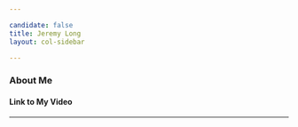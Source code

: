 ```yaml
---

candidate: false
title: Jeremy Long
layout: col-sidebar

---
```


### About Me

#### Link to My Video

---

